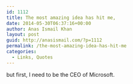 ```yaml
---
id: 1112
title: The most amazing idea has hit me,
date: 2014-05-30T06:37:16+00:00
author: Anas Ismail Khan
layout: post
guid: http://anasismail.com/?p=1112
permalink: /the-most-amazing-idea-has-hit-me
categories:
  - Links, Quotes
---
```

but first, I need to be the CEO of Microsoft.